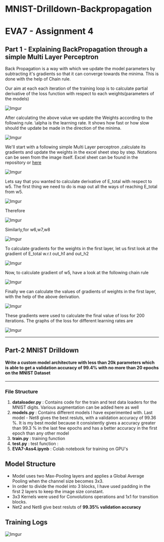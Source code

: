 # MNIST-Drilldown-Backpropagation
# EVA7 - Assignment 4
## Part 1 - Explaining BackPropagation through a simple Multi Layer Perceptron

Back Propagation is a way with which we update the model parameters by subtracting it's gradients so that it can converge towards the minima. This is done with the help of Chain rule.

Our aim at each each iteration of the training loop is to calculate  partial derivative of  the loss function with respect to each weights(parameters of the models)

![Imgur](https://imgur.com/XbCkHTN.png)

After calculating the above value we update the Weights according to the following rule. \alpha is the learning rate. It shows how fast or how slow should the update be made in the direction of the minima.

![Imgur](https://imgur.com/VFm8F0h.png)

We'll start with a following simple Multi Layer perceptron ,calculate its gradients and update the weights in the excel sheet step by step. Notations can be seen from the image itself. Excel sheet can be found in the repository or [here](https://1drv.ms/x/s!Aq4yG-GWU78QeEiREdL7iBFwHKE?e=6C8pqC)

![Imgur](https://imgur.com/tk3SxbR.png)

Lets say that you wanted to calculate derivative of E_total with respect to w5. The first thing we need to do is map out all the ways of reaching E_total from w5.

![Imgur](https://imgur.com/uBOP0Zl.png)

Therefore

![Imgur](https://imgur.com/gbBm6Am.png)

Similarly,for w6,w7,w8

![Imgur](https://imgur.com/RHqhuEk.png)

To calculate gradients for the weights in the first layer, let us first look at the gradient of E_total w.r.t out_h1 and out_h2

![Imgur](https://imgur.com/wH4Vv1b.png)

Now, to calculate gradient of w5, have a look at the following chain rule

![Imgur](https://imgur.com/95xxwuQ.png)

Finally we can calculate the values of gradients of weights in the first layer, with the help of the above derivation.

![Imgur](https://imgur.com/tqTqOMM.png)

These gradients were used to calculate the final value of loss for 200 iterations. The graphs of the loss for different learning rates are 

![Imgur](https://imgur.com/jaA5gyh.png)

---
## Part-2 MNIST Drilldown
#### Write a custom model architecture with less than 20k parameters which is able to get a validation accuracy of 99.4% with no more than 20 epochs on the MNIST Dataset
---

### File Structure
1. **dataloader.py** : Contains code for the train and test data loaders for the MNIST digits. Various augmentation can be added here as well
2. **models.py** : Contains different models I have experimented with. Last model - Net8 gives the best resluts, with a validation accuracy of 99.36 %. It is my best model because it consistently gives a accuracy greater than 99.3 % in the last few epochs and has a better accuracy in the first epoch than any other model
3. **train.py** : training function
4. **test.py** : test function :
5. **EVA7-Ass4.ipynb** : Colab notebook for training on GPU's

## Model Structure 
* Model uses two Max-Pooling layers and applies a Global Average Pooling when the channel size becomes 3x3.
* In order to divide the model into 3 blocks, I have used padding in the first 2 layers to keep the image size constant.
* 3x3 Kernels were used for Convolutions operations and 1x1  for transition blocks.
* Net2 and Net8 give best resluts of **99.35% validation accuracy**

## Training Logs

![Imgur](https://imgur.com/qnPIfcM.png)

